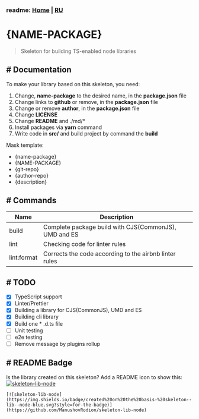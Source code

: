 ### readme: [Home](./../README.md) | [RU](./README-DEVELOP-RU.md)

# {NAME-PACKAGE}

> Skeleton for building TS-enabled node libraries

## # Documentation

To make your library based on this skeleton, you need:

1. Change, **name-package** to the desired name, in the **package.json** file
2. Change links to **github** or remove, in the **package.json** file
3. Change or remove **author**, in the **package.json** file
4. Change **LICENSE**
5. Change **README** and ./md/\*
6. Install packages via **yarn** command
7. Write code in **src/** and build project by command the **build**

Mask template:

- {name-package}
- {NAME-PACKAGE}
- {git-repo}
- {author-repo}
- {description}

## # Commands

| Name        | Description                                            |
| ----------- | ------------------------------------------------------ |
| build       | Complete package build with CJS(CommonJS), UMD and ES  |
| lint        | Checking code for linter rules                         |
| lint:format | Corrects the code according to the airbnb linter rules |

## # TODO

- [x] TypeScript support
- [x] Linter/Prettier
- [x] Building a library for CJS(CommonJS), UMD and ES
- [x] Building cli library
- [x] Build one \* .d.ts file
- [ ] Unit testing
- [ ] e2e testing
- [ ] Remove message by plugins rollup

## # README Badge

Is the library created on this skeleton? Add a README icon to show this: [![skeleton-lib-node](https://img.shields.io/badge/created%20on%20the%20basis-%20skeleton--lib--node-blue.svg?style=for-the-badge)](https://github.com/ManushovRodion/skeleton-lib-node)

```
[![skeleton-lib-node](https://img.shields.io/badge/created%20on%20the%20basis-%20skeleton--lib--node-blue.svg?style=for-the-badge)](https://github.com/ManushovRodion/skeleton-lib-node)
```
